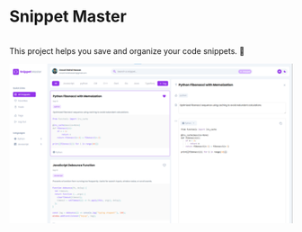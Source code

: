 <h1>Snippet Master</h1>
<br/>
This project helps you save and organize your code snippets. 🚀
<br/>

![Snippet Demo](./public/snip-light.png)


